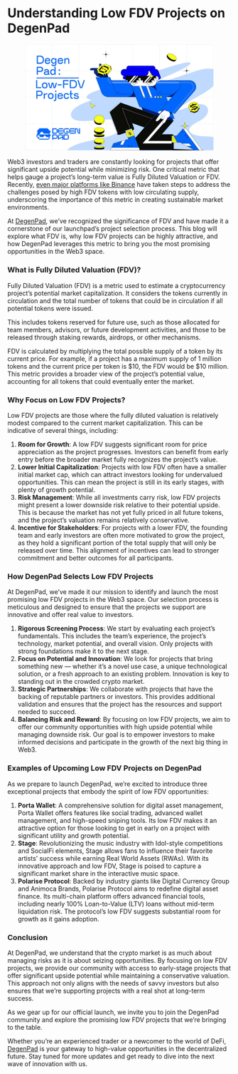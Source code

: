 # Understanding Low FDV Projects on DegenPad

<figure><img src="../../.gitbook/assets/image.png" alt=""><figcaption></figcaption></figure>

Web3 investors and traders are constantly looking for projects that offer significant upside potential while minimizing risk. One critical metric that helps gauge a project’s long-term value is Fully Diluted Valuation or FDV. Recently, [even major platforms like Binance](https://www.binance.com/en/research/analysis/low-float-and-high-fdv-how-did-we-get-here) have taken steps to address the challenges posed by high FDV tokens with low circulating supply, underscoring the importance of this metric in creating sustainable market environments.

At [DegenPad](http://degenpad.com/), we’ve recognized the significance of FDV and have made it a cornerstone of our launchpad’s project selection process. This blog will explore what FDV is, why low FDV projects can be highly attractive, and how DegenPad leverages this metric to bring you the most promising opportunities in the Web3 space.

### What is Fully Diluted Valuation (FDV)? <a href="#id-1fdb" id="id-1fdb"></a>

Fully Diluted Valuation (FDV) is a metric used to estimate a cryptocurrency project’s potential market capitalization. It considers the tokens currently in circulation and the total number of tokens that could be in circulation if all potential tokens were issued.

This includes tokens reserved for future use, such as those allocated for team members, advisors, or future development activities, and those to be released through staking rewards, airdrops, or other mechanisms.

FDV is calculated by multiplying the total possible supply of a token by its current price. For example, if a project has a maximum supply of 1 million tokens and the current price per token is $10, the FDV would be $10 million. This metric provides a broader view of the project’s potential value, accounting for all tokens that could eventually enter the market.

### Why Focus on Low FDV Projects? <a href="#d605" id="d605"></a>

Low FDV projects are those where the fully diluted valuation is relatively modest compared to the current market capitalization. This can be indicative of several things, including:

1. **Room for Growth**: A low FDV suggests significant room for price appreciation as the project progresses. Investors can benefit from early entry before the broader market fully recognizes the project’s value.
2. **Lower Initial Capitalization**: Projects with low FDV often have a smaller initial market cap, which can attract investors looking for undervalued opportunities. This can mean the project is still in its early stages, with plenty of growth potential.
3. **Risk Management**: While all investments carry risk, low FDV projects might present a lower downside risk relative to their potential upside. This is because the market has not yet fully priced in all future tokens, and the project’s valuation remains relatively conservative.
4. **Incentive for Stakeholders**: For projects with a lower FDV, the founding team and early investors are often more motivated to grow the project, as they hold a significant portion of the total supply that will only be released over time. This alignment of incentives can lead to stronger commitment and better outcomes for all participants.

### How DegenPad Selects Low FDV Projects <a href="#id-208a" id="id-208a"></a>

At DegenPad, we’ve made it our mission to identify and launch the most promising low FDV projects in the Web3 space. Our selection process is meticulous and designed to ensure that the projects we support are innovative and offer real value to investors.

1. **Rigorous Screening Process**: We start by evaluating each project’s fundamentals. This includes the team’s experience, the project’s technology, market potential, and overall vision. Only projects with strong foundations make it to the next stage.
2. **Focus on Potential and Innovation**: We look for projects that bring something new — whether it’s a novel use case, a unique technological solution, or a fresh approach to an existing problem. Innovation is key to standing out in the crowded crypto market.
3. **Strategic Partnerships**: We collaborate with projects that have the backing of reputable partners or investors. This provides additional validation and ensures that the project has the resources and support needed to succeed.
4. **Balancing Risk and Reward**: By focusing on low FDV projects, we aim to offer our community opportunities with high upside potential while managing downside risk. Our goal is to empower investors to make informed decisions and participate in the growth of the next big thing in Web3.

### Examples of Upcoming Low FDV Projects on DegenPad <a href="#id-9595" id="id-9595"></a>

As we prepare to launch DegenPad, we’re excited to introduce three exceptional projects that embody the spirit of low FDV opportunities:

1. **Porta Wallet**: A comprehensive solution for digital asset management, Porta Wallet offers features like social trading, advanced wallet management, and high-speed sniping tools. Its low FDV makes it an attractive option for those looking to get in early on a project with significant utility and growth potential.
2. **Stage**: Revolutionizing the music industry with Idol-style competitions and SocialFi elements, Stage allows fans to influence their favorite artists’ success while earning Real World Assets (RWAs). With its innovative approach and low FDV, Stage is poised to capture a significant market share in the interactive music space.
3. **Polarise Protocol**: Backed by industry giants like Digital Currency Group and Animoca Brands, Polarise Protocol aims to redefine digital asset finance. Its multi-chain platform offers advanced financial tools, including nearly 100% Loan-to-Value (LTV) loans without mid-term liquidation risk. The protocol’s low FDV suggests substantial room for growth as it gains adoption.

### Conclusion <a href="#a8ed" id="a8ed"></a>

At DegenPad, we understand that the crypto market is as much about managing risks as it is about seizing opportunities. By focusing on low FDV projects, we provide our community with access to early-stage projects that offer significant upside potential while maintaining a conservative valuation. This approach not only aligns with the needs of savvy investors but also ensures that we’re supporting projects with a real shot at long-term success.

As we gear up for our official launch, we invite you to join the DegenPad community and explore the promising low FDV projects that we’re bringing to the table.

Whether you’re an experienced trader or a newcomer to the world of DeFi, [DegenPad](http://degenpad.com/) is your gateway to high-value opportunities in the decentralized future. Stay tuned for more updates and get ready to dive into the next wave of innovation with us.
